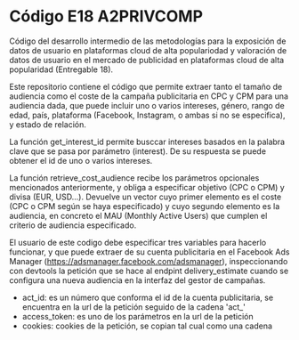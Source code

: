 # Código E18 A2PRIVCOMP

Código del desarrollo intermedio de las metodologías para la exposición de datos de usuario en plataformas cloud de alta populariodad y valoración de datos de usuario en el mercado de publicidad en plataformas cloud de alta popularidad (Entregable 18).

Este repositorio contiene el código que permite extraer tanto el tamaño de audiencia como el coste de la campaña publicitaria en CPC y CPM para una audiencia dada, que puede incluir uno o varios intereses, género, rango de edad, país, plataforma (Facebook, Instagram, o ambas si no se especifica), y estado de relación.

La función get_interest_id permite busccar intereses basados en la palabra clave que se pasa por parámetro (interest). De su respuesta se puede obtener el id de uno o varios intereses.

La función retrieve_cost_audience recibe los parámetros opcionales mencionados anteriormente, y obliga a especificar objetivo (CPC o CPM) y divisa (EUR, USD...). Devuelve un vector cuyo primer elemento es el coste (CPC o CPM según se haya especificado) y cuyo segundo elemento es la audiencia, en concreto el MAU (Monthly Active Users) que cumplen el criterio de audiencia especificado.

El usuario de este codigo debe especificar tres variables para hacerlo funcionar, y que puede extraer de su cuenta publicitaria en el Facebook Ads Manager (https://adsmanager.facebook.com/adsmanager), inspeccionando con devtools la petición que se hace al endpint delivery_estimate cuando se configura una nueva audiencia en la interfaz del gestor de campañas.

- act_id: es un número que conforma el id de la cuenta publicitaria, se encuentra en la url de la petición seguido de la cadena 'act_'
- access_token: es uno de los parámetros en la url de la petición
- cookies: cookies de la petición, se copian tal cual como una cadena

